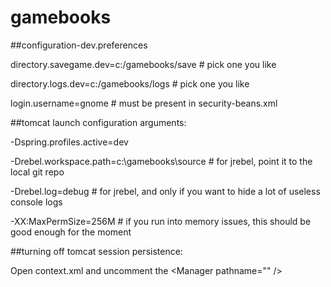 gamebooks
=========

##configuration-dev.preferences

directory.savegame.dev=c:/gamebooks/save # pick one you like

directory.logs.dev=c:/gamebooks/logs # pick one you like

login.username=gnome # must be present in security-beans.xml


##tomcat launch configuration arguments:

-Dspring.profiles.active=dev

-Drebel.workspace.path=c:\gamebooks\source # for jrebel, point it to the local git repo

-Drebel.log=debug # for jrebel, and only if you want to hide a lot of useless console logs

-XX:MaxPermSize=256M # if you run into memory issues, this should be good enough for the moment


##turning off tomcat session persistence:

Open context.xml and uncomment the &lt;Manager pathname="" /&gt;
